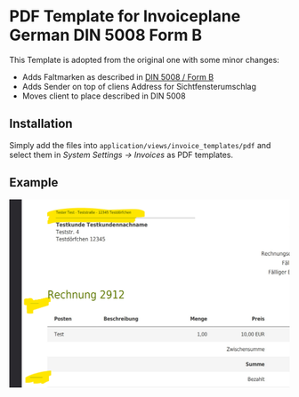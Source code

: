 # PDF Template for Invoiceplane German DIN 5008 Form B

This Template is adopted from the original one with some minor changes:
- Adds Faltmarken as described in [DIN 5008 / Form B](https://de.wikipedia.org/wiki/Datei:DIN_5008_Form_B.svg)
- Adds Sender on top of cliens Address for Sichtfensterumschlag
- Moves client to place described in DIN 5008

## Installation

Simply add the files into `application/views/invoice_templates/pdf` and select them in *System Settings -> Invoices* as PDF templates.

## Example

![Screenshot](screenshot.png)
